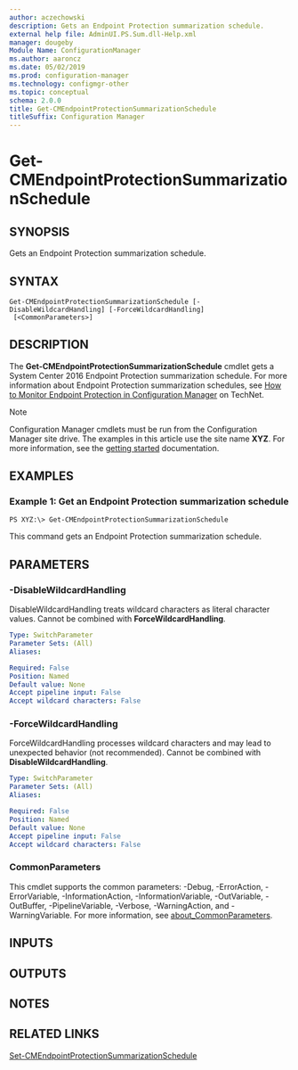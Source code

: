 ```yaml
---
author: aczechowski
description: Gets an Endpoint Protection summarization schedule.
external help file: AdminUI.PS.Sum.dll-Help.xml
manager: dougeby
Module Name: ConfigurationManager
ms.author: aaroncz
ms.date: 05/02/2019
ms.prod: configuration-manager
ms.technology: configmgr-other
ms.topic: conceptual
schema: 2.0.0
title: Get-CMEndpointProtectionSummarizationSchedule
titleSuffix: Configuration Manager
---
```


# Get-CMEndpointProtectionSummarizationSchedule

## SYNOPSIS
Gets an Endpoint Protection summarization schedule.

## SYNTAX

```
Get-CMEndpointProtectionSummarizationSchedule [-DisableWildcardHandling] [-ForceWildcardHandling]
 [<CommonParameters>]
```

## DESCRIPTION
The **Get-CMEndpointProtectionSummarizationSchedule** cmdlet gets a System Center 2016 Endpoint Protection summarization schedule.
For more information about Endpoint Protection summarization schedules, see [How to Monitor Endpoint Protection in Configuration Manager](http://go.microsoft.com/fwlink/?LinkId=268428) on TechNet.

> [!NOTE]
> Configuration Manager cmdlets must be run from the Configuration Manager site drive.
> The examples in this article use the site name **XYZ**. For more information, see the
> [getting started](/powershell/sccm/overview) documentation.

## EXAMPLES

### Example 1: Get an Endpoint Protection summarization schedule
```
PS XYZ:\> Get-CMEndpointProtectionSummarizationSchedule
```

This command gets an Endpoint Protection summarization schedule.

## PARAMETERS

### -DisableWildcardHandling
DisableWildcardHandling treats wildcard characters as literal character values. Cannot be combined with **ForceWildcardHandling**.

```yaml
Type: SwitchParameter
Parameter Sets: (All)
Aliases:

Required: False
Position: Named
Default value: None
Accept pipeline input: False
Accept wildcard characters: False
```

### -ForceWildcardHandling
ForceWildcardHandling processes wildcard characters and may lead to unexpected behavior (not recommended). Cannot be combined with **DisableWildcardHandling**.

```yaml
Type: SwitchParameter
Parameter Sets: (All)
Aliases:

Required: False
Position: Named
Default value: None
Accept pipeline input: False
Accept wildcard characters: False
```

### CommonParameters
This cmdlet supports the common parameters: -Debug, -ErrorAction, -ErrorVariable, -InformationAction, -InformationVariable, -OutVariable, -OutBuffer, -PipelineVariable, -Verbose, -WarningAction, and -WarningVariable. For more information, see [about_CommonParameters](http://go.microsoft.com/fwlink/?LinkID=113216).

## INPUTS

## OUTPUTS

## NOTES

## RELATED LINKS

[Set-CMEndpointProtectionSummarizationSchedule](Set-CMEndpointProtectionSummarizationSchedule.md)


